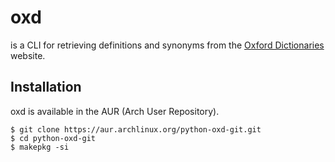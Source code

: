 # oxd

is a CLI for retrieving definitions and synonyms from the [Oxford Dictionaries](https://en.oxforddictionaries.com) website.

## Installation

oxd is available in the AUR (Arch User Repository).

```
$ git clone https://aur.archlinux.org/python-oxd-git.git
$ cd python-oxd-git
$ makepkg -si
```
